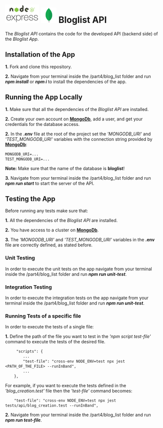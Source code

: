 <h1>
<img src="https://raw.githubusercontent.com/katerina-tziala/fullstackopen2019/master/documentation_images/node_express.png" alt="node express logo" width="auto" height="60">
<img src="https://raw.githubusercontent.com/katerina-tziala/fullstackopen2019/master/documentation_images/mongoDB_logo.png" alt="mongoDB logo" width="50" height="50">
Bloglist API<br/>
</h1>

The *Bloglist API* contains the code for the developed API (backend side) of the *Bloglist App*.

## Installation of the App

**1.** Fork and clone this repository.

**2.** Navigate from your terminal inside the /part4/blog_list folder and run ***npm install*** or ***npm i*** to install the dependencies of the app.


## Running the App Locally

**1.** Make sure that all the dependencies of the *Bloglist API* are installed.

**2.** Create your own account on [**MongoDb**](https://www.mongodb.com/cloud), add a user, and get your credentials for the database access.

**2.** In the **.env** file at the root of the project set the *'MONGODB_URI'* and *'TEST_MONGODB_URI'* variables with the connection string provided by [**MongoDb**](https://www.mongodb.com/cloud):
    
    MONGODB_URI=...
    TEST_MONGODB_URI=...

**Note:** Make sure that the name of the database is **bloglist**!

**3.**  Navigate from your terminal inside the /part4/blog_list folder and run ***npm run start*** to start the server of the API.


## Testing the App

Before running any tests make sure that:

**1.** All the dependencies of the *Bloglist API* are installed.

**2.** You have access to a cluster on [**MongoDb**](https://www.mongodb.com/cloud). 

**3.** The *'MONGODB_URI'* and *'TEST_MONGODB_URI'* variables in the **.env** file are correctly defined, as stated before.


### Unit Testing

In order to execute the unit tests on the app navigate from your terminal inside the /part4/blog_list folder and run ***npm run unit-test***.


### Integration Testing

In order to execute the integration tests on the app navigate from your terminal inside the /part4/blog_list folder and run ***npm run unit-test***.


### Running Tests of a specific file

In order to execute the tests of a single file:

**1.** Define the path of the file you want to test in the *'npm script test-file'* command to execute the tests of the desired file.

         "scripts": {
            ...
            "test-file": "cross-env NODE_ENV=test npx jest <PATH_OF_THE_FILE> --runInBand",
            ...
        },

For example, if you want to execute the tests defined in the *'blog_creation.test'* file then the *'test-file'* command becomes:

        "test-file": "cross-env NODE_ENV=test npx jest tests/api/blog_creation.test --runInBand",


**2.** Navigate from your terminal inside the /part4/blog_list folder and run ***npm run test-file***.

